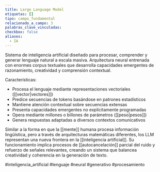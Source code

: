 ```yaml
---
title: Large Language Model
etiquetas: []
tipo: campo_fundamental
relacionado_a_campo: 3
palabras_clave_vinculadas: 
checkbox: false
aliases:
  - IA
---
```

Sistema de inteligencia artificial diseñado para procesar, comprender y generar lenguaje natural a escala masiva. Arquitectura neural entrenada con enormes corpus textuales que desarrolla capacidades emergentes de razonamiento, creatividad y comprensión contextual.

Características:
- Procesa el lenguaje mediante representaciones vectoriales ([[vector|vectores]])
- Predice secuencias de tokens basándose en patrones estadísticos
- Mantiene atención contextual sobre secuencias extensas
- Presenta capacidades emergentes no explícitamente programadas
- Opera mediante millones o billones de parámetros ([[peso|pesos]])
- Genera respuestas adaptadas a diversos contextos comunicativos

Similar a la forma en que la [[mente]] humana procesa información lingüística, pero a través de arquitecturas matemáticas diferentes, los LLM representan una nueva frontera en la [[inteligencia artificial]]. Su funcionamiento implica procesos de [[autocancelación]] parcial del ruido y refuerzo de señales relevantes, creando un sistema que balancea creatividad y coherencia en la generación de texto.

#inteligencia_artificial #lenguaje #neural #generativo #procesamiento
